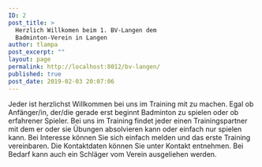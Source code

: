 ```yaml
---
ID: 2
post_title: >
  Herzlich Willkomen beim 1. BV-Langen dem
  Badminton-Verein in Langen
author: tlampa
post_excerpt: ""
layout: page
permalink: http://localhost:8012/bv-langen/
published: true
post_date: 2019-02-03 20:07:06
---
```

<!-- wp:paragraph -->
<p>Jeder ist herzlichst Willkommen bei uns im Training mit zu machen. Egal ob Anfänger/in, der/die gerade erst beginnt Badminton zu spielen oder ob erfahrener Spieler. Bei uns im Training findet jeder einen Trainingspartner mit dem er oder sie Übungen absolvieren kann oder einfach nur spielen kann. Bei Interesse können Sie sich einfach melden und das erste Training vereinbaren. Die Kontaktdaten können Sie unter Kontakt entnehmen. Bei Bedarf kann auch ein Schläger vom Verein ausgeliehen werden.</p>
<!-- /wp:paragraph -->